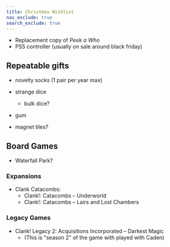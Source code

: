 ```yaml
---
title: Christmas Wishlist
nav_exclude: true
search_exclude: true
---
```


- Replacement copy of *Peek a Who*
- PS5 controller (usually on sale around black friday)

## Repeatable gifts

- novelty socks (1 pair per year max)
- strange dice
  - bulk dice?
- gum

- magnet tiles?


## Board Games

- Waterfall Park?

### Expansions

- Clank Catacombs:
  - Clank!: Catacombs – Underworld
  - Clank!: Catacombs – Lairs and Lost Chambers


### Legacy Games

- Clank! Legacy 2: Acquisitions Incorporated – Darkest Magic
  - (This is "season 2" of the game with played with Caden)




